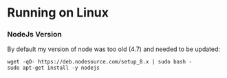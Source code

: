 # Running on Linux
### NodeJs Version
By default my version of node was too old (4.7) and needed to be updated:
```
wget -qO- https://deb.nodesource.com/setup_8.x | sudo bash -
sudo apt-get install -y nodejs
```
